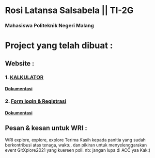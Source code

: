 # Rosi Latansa Salsabela || TI-2G
### Mahasiswa Politeknik Negeri Malang

# Project yang telah dibuat :

## Website :
### 1. [KALKULATOR](https://github.com/rossilaa181/VSGA-JWD/tree/main/Pertemuan8)
#### [Dokumentasi](https://github.com/rossilaa181/VSGA-JWD/blob/main/Pertemuan8/TUGAS%208_Rosi%20Latansa%20Salsabela.pdf)

### 2. [Form login & Registrasi](https://github.com/rossilaa181/VSGA-JWD/tree/main/pertemuan9)
#### [Dokumentasi](https://github.com/rossilaa181/VSGA-JWD/blob/main/pertemuan9/TUGAS%209_Rosi%20Latansa%20Salsabela.pdf)


## Pesan & kesan untuk WRI :
WRI explore, explore, explore
Terima Kasih kepada panitia yang sudah berkontribusi atas tenaga, waktu, dan pikiran untuk menyelenggarakan event GitXplore2021 yang kuereen poll.
nb: jangan lupa di ACC yaa Kak:)
